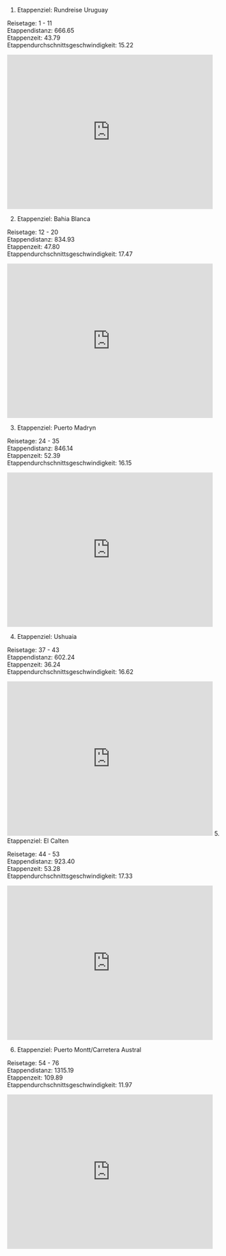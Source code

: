 1. Etappenziel: Rundreise Uruguay

Reisetage: 1 - 11  
Etappendistanz: 666.65  
Etappenzeit: 43.79  
Etappendurchschnittsgeschwindigkeit: 15.22  

<iframe width='480' height='360' src='http://track-kit.net/maps_s3/?v=embed&track.230879.gpx' frameborder='0' allowfullscreen></iframe>

2. Etappenziel: Bahia Blanca

Reisetage: 12 - 20  
Etappendistanz: 834.93  
Etappenzeit: 47.80  
Etappendurchschnittsgeschwindigkeit: 17.47  

<iframe width='480' height='360' src='http://track-kit.net/maps_s3/?v=embed&track.230881.gpx' frameborder='0' allowfullscreen></iframe>

3. Etappenziel: Puerto Madryn

Reisetage: 24 - 35  
Etappendistanz: 846.14  
Etappenzeit: 52.39  
Etappendurchschnittsgeschwindigkeit: 16.15  

<iframe width='480' height='360' src='http://track-kit.net/maps_s3/?v=embed&track.232100.gpx' frameborder='0' allowfullscreen></iframe>

4. Etappenziel: Ushuaia

Reisetage: 37 - 43  
Etappendistanz: 602.24  
Etappenzeit: 36.24  
Etappendurchschnittsgeschwindigkeit: 16.62  

<iframe width='480' height='360' src='http://track-kit.net/maps_s3/?v=embed&track.232845.gpx' frameborder='0' allowfullscreen></iframe>
5. Etappenziel: El Calten

Reisetage: 44 - 53  
Etappendistanz: 923.40  
Etappenzeit: 53.28  
Etappendurchschnittsgeschwindigkeit: 17.33  

<iframe width='480' height='360' src='http://track-kit.net/maps_s3/?v=embed&track.234072.gpx' frameborder='0' allowfullscreen></iframe>

6. Etappenziel: Puerto Montt/Carretera Austral

Reisetage: 54 - 76  
Etappendistanz: 1315.19  
Etappenzeit: 109.89  
Etappendurchschnittsgeschwindigkeit: 11.97  

<iframe width='480' height='360' src='http://track-kit.net/maps_s3/?v=embed&track.235134.gpx' frameborder='0' allowfullscreen></iframe>

